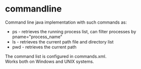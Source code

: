 # commandline
Command line java implementation with such commands as: 
<ul>
<li>ps - retrieves the running process list, can filter processes by pname="process_name" </li>
<li>ls - retrieves the current path file and directory list</li>
<li>pwd - retrieves the current path</li>
</ul>

The command list is configured in commands.xml. <br>
Works both on Windows and UNIX systems.

